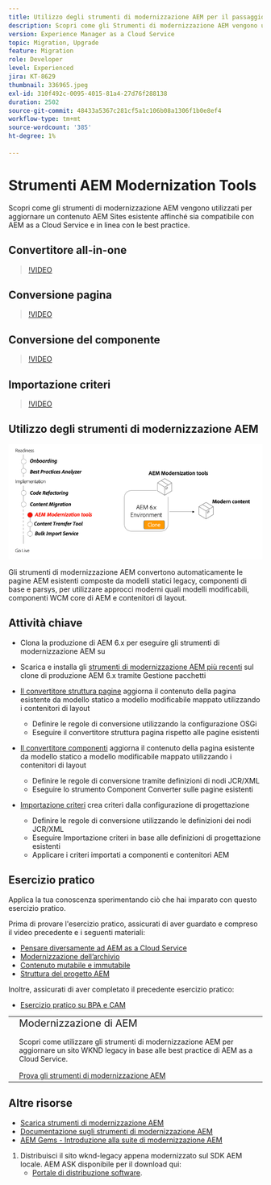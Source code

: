 ```yaml
---
title: Utilizzo degli strumenti di modernizzazione AEM per il passaggio ad AEM as a Cloud Service
description: Scopri come gli Strumenti di modernizzazione AEM vengono utilizzati per aggiornare un progetto AEM esistente e il contenuto affinché siano compatibili con AEM as a Cloud Service.
version: Experience Manager as a Cloud Service
topic: Migration, Upgrade
feature: Migration
role: Developer
level: Experienced
jira: KT-8629
thumbnail: 336965.jpeg
exl-id: 310f492c-0095-4015-81a4-27d76f288138
duration: 2502
source-git-commit: 48433a5367c281cf5a1c106b08a1306f1b0e8ef4
workflow-type: tm+mt
source-wordcount: '385'
ht-degree: 1%

---
```



# Strumenti AEM Modernization Tools

Scopri come gli strumenti di modernizzazione AEM vengono utilizzati per aggiornare un contenuto AEM Sites esistente affinché sia compatibile con AEM as a Cloud Service e in linea con le best practice.

## Convertitore all-in-one

>[!VIDEO](https://video.tv.adobe.com/v/338802?quality=12&learn=on)

## Conversione pagina

>[!VIDEO](https://video.tv.adobe.com/v/338799?quality=12&learn=on)

## Conversione del componente

>[!VIDEO](https://video.tv.adobe.com/v/338788?quality=12&learn=on)

## Importazione criteri

>[!VIDEO](https://video.tv.adobe.com/v/338797?quality=12&learn=on)

## Utilizzo degli strumenti di modernizzazione AEM

![Ciclo di vita degli strumenti di modernizzazione AEM](./assets/aem-modernization-tools.png)

Gli strumenti di modernizzazione AEM convertono automaticamente le pagine AEM esistenti composte da modelli statici legacy, componenti di base e parsys, per utilizzare approcci moderni quali modelli modificabili, componenti WCM core di AEM e contenitori di layout.

## Attività chiave

+ Clona la produzione di AEM 6.x per eseguire gli strumenti di modernizzazione AEM su
+ Scarica e installa gli [strumenti di modernizzazione AEM più recenti](https://github.com/adobe/aem-modernize-tools/releases/latest) sul clone di produzione AEM 6.x tramite Gestione pacchetti

+ [Il convertitore struttura pagine](https://opensource.adobe.com/aem-modernize-tools/pages/structure/about.html) aggiorna il contenuto della pagina esistente da modello statico a modello modificabile mappato utilizzando i contenitori di layout
   + Definire le regole di conversione utilizzando la configurazione OSGi
   + Eseguire il convertitore struttura pagina rispetto alle pagine esistenti

+ [Il convertitore componenti](https://opensource.adobe.com/aem-modernize-tools/pages/component/about.html) aggiorna il contenuto della pagina esistente da modello statico a modello modificabile mappato utilizzando i contenitori di layout
   + Definire le regole di conversione tramite definizioni di nodi JCR/XML
   + Eseguire lo strumento Component Converter sulle pagine esistenti

+ [Importazione criteri](https://opensource.adobe.com/aem-modernize-tools/pages/policy/about.html) crea criteri dalla configurazione di progettazione
   + Definire le regole di conversione utilizzando le definizioni dei nodi JCR/XML
   + Eseguire Importazione criteri in base alle definizioni di progettazione esistenti
   + Applicare i criteri importati a componenti e contenitori AEM

## Esercizio pratico

Applica la tua conoscenza sperimentando ciò che hai imparato con questo esercizio pratico.

Prima di provare l&#39;esercizio pratico, assicurati di aver guardato e compreso il video precedente e i seguenti materiali:

+ [Pensare diversamente ad AEM as a Cloud Service](./introduction.md)
+ [Modernizzazione dell’archivio](./repository-modernization.md)
+ [Contenuto mutabile e immutabile](../../developing/basics/mutable-immutable.md)
+ [Struttura del progetto AEM](https://experienceleague.adobe.com/docs/experience-manager-cloud-service/implementing/developing/aem-project-content-package-structure.html?lang=it)

Inoltre, assicurati di aver completato il precedente esercizio pratico:

+ [Esercizio pratico su BPA e CAM](./bpa-and-cam.md#hands-on-exercise)

<table style="border-width:0">
    <tr>
        <td style="width:150px">
            <a  rel="noreferrer"
                target="_blank"
                href="https://github.com/adobe/aem-cloud-engineering-video-series-exercises/tree/session2-migration#bootcamp---session-2-migration-methodology"><img alt="Esercitazione pratica archivio GitHub" src="./assets/github.png"/>
            </a>        
        </td>
        <td style="width:100%;margin-bottom:1rem;">
            <div style="font-size:1.25rem;font-weight:400;">Modernizzazione di AEM</div>
            <p style="margin:1rem 0">
                Scopri come utilizzare gli strumenti di modernizzazione AEM per aggiornare un sito WKND legacy in base alle best practice di AEM as a Cloud Service.
            </p>
            <a  rel="noreferrer"
                target="_blank"
                href="https://github.com/adobe/aem-cloud-engineering-video-series-exercises/tree/session2-migration#bootcamp---session-2-migration-methodology" class="spectrum-Button spectrum-Button--primary spectrum-Button--sizeM">
                <span class="spectrum-Button-label has-no-wrap has-text-weight-bold">Prova gli strumenti di modernizzazione AEM</span>
            </a>
        </td>
    </tr>
</table>

## Altre risorse

+ [Scarica strumenti di modernizzazione AEM](https://github.com/adobe/aem-modernize-tools/releases/latest)
+ [Documentazione sugli strumenti di modernizzazione AEM](https://opensource.adobe.com/aem-modernize-tools/)
+ [AEM Gems - Introduzione alla suite di modernizzazione AEM](https://helpx.adobe.com/it/experience-manager/kt/eseminars/gems/Introducing-the-AEM-Modernization-Suite.html)

1. Distribuisci il sito wknd-legacy appena modernizzato sul SDK AEM locale. AEM ASK disponibile per il download qui:
   + [Portale di distribuzione software](https://experience.adobe.com/#/downloads/content/software-distribution/en/general.html).

